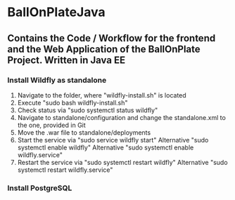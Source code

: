# BallOnPlateJava
## Contains the Code / Workflow for the frontend and the Web Application of the BallOnPlate Project. Written in Java EE

### Install Wildfly as standalone
1. Navigate to the folder, where "wildfly-install.sh" is located
2. Execute "sudo bash wildfly-install.sh"
3. Check status via "sudo systemctl status wildfly"
4. Navigate to standalone/configuration and change the standalone.xml to the one, provided in Git
5. Move the .war file to standalone/deployments
6. Start the service via "sudo service wildfly start"
	Alternative "sudo systemctl enable wildfly"
	Alternative "sudo systemctl enable wildfly.service"
7. Restart the service via "sudo systemctl restart wildfly"
	Alternative "sudo systemctl restart wildfly.service"
	
### Install PostgreSQL
